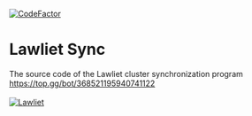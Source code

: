 [![CodeFactor](https://www.codefactor.io/repository/github/aninoss/lawlietsync/badge)](https://www.codefactor.io/repository/github/aninoss/lawlietsync)
# Lawliet Sync
The source code of the Lawliet cluster synchronization program  
https://top.gg/bot/368521195940741122
<br><br>
<a href="https://top.gg/bot/368521195940741122" >
  <img src="https://top.gg/api/widget/368521195940741122.svg" alt="Lawliet" />
</a>
